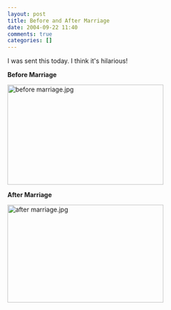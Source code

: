 ```yaml
---
layout: post
title: Before and After Marriage
date: 2004-09-22 11:40
comments: true
categories: []
---
```

I was sent this today. I think it's hilarious!

<strong>Before Marriage</strong>

<a href="http://peterfilias.com/archives/before marriage.jpg"><img alt="before marriage.jpg" src="http://peterfilias.com/archives/before marriage-thumb.jpg" width="350" height="224" /></a>

<strong>After Marriage</strong>

<img alt="after marriage.jpg" src="http://peterfilias.com/archives/after marriage.jpg" width="350" height="219" />

